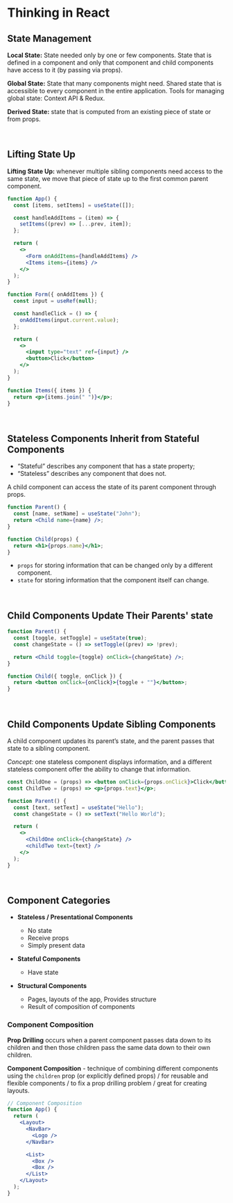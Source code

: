 # Thinking in React

## State Management

**Local State:** State needed only by one or few components. State that is defined in a component and only that component and child components have access to it (by passing via props).

**Global State:** State that many components might need. Shared state that is accessible to every component in the entire application. Tools for managing global state: Context API & Redux.

**Derived State:** state that is computed from an existing piece of state or from props.

<br>

## Lifting State Up

**Lifting State Up:** whenever multiple sibling components need access to the same state, we move that piece of state up to the first common parent component.

```jsx
function App() {
  const [items, setItems] = useState([]);

  const handleAddItems = (item) => {
    setItems((prev) => [...prev, item]);
  };

  return (
    <>
      <Form onAddItems={handleAddItems} />
      <Items items={items} />
    </>
  );
}

function Form({ onAddItems }) {
  const input = useRef(null);

  const handleClick = () => {
    onAddItems(input.current.value);
  };

  return (
    <>
      <input type="text" ref={input} />
      <button>Click</button>
    </>
  );
}

function Items({ items }) {
  return <p>{items.join(" ")}</p>;
}
```

<br>

## Stateless Components Inherit from Stateful Components

- “Stateful” describes any component that has a state property;
- “Stateless” describes any component that does not.

A child component can access the state of its parent component through props.

```jsx
function Parent() {
  const [name, setName] = useState("John");
  return <Child name={name} />;
}

function Child(props) {
  return <h1>{props.name}</h1>;
}
```

- `props` for storing information that can be changed only by a different component.
- `state` for storing information that the component itself can change.

<br>

## Child Components Update Their Parents' state

```jsx
function Parent() {
  const [toggle, setToggle] = useState(true);
  const changeState = () => setToggle((prev) => !prev);

  return <Child toggle={toggle} onClick={changeState} />;
}

function Child({ toggle, onClick }) {
  return <button onClick={onClick}>{toggle + ""}</button>;
}
```

<br>

## Child Components Update Sibling Components

A child component updates its parent’s state, and the parent passes that state to a sibling component.

_Concept:_ one stateless component displays information, and a different stateless component offer the ability to change that information.

```jsx
const ChildOne = (props) => <button onClick={props.onClick}>Click</button>;
const ChildTwo = (props) => <p>{props.text}</p>;

function Parent() {
  const [text, setText] = useState("Hello");
  const changeState = () => setText("Hello World");

  return (
    <>
      <ChildOne onClick={changeState} />
      <childTwo text={text} />
    </>
  );
}
```

<br>

## Component Categories

- **Stateless / Presentational Components**

  - No state
  - Receive props
  - Simply present data

- **Stateful Components**

  - Have state

- **Structural Components**

  - Pages, layouts of the app, Provides structure
  - Result of composition of components

### Component Composition

**Prop Drilling** occurs when a parent component passes data down to its children and then those children pass the same data down to their own children.

**Component Composition** - technique of combining different components using the `children` prop (or explicitly defined props) / for reusable and flexible components / to fix a prop drilling problem / great for creating layouts.

```jsx
// Component Composition
function App() {
  return (
    <Layout>
      <NavBar>
        <Logo />
      </NavBar>

      <List>
        <Box />
        <Box />
      </List>
    </Layout>
  );
}
```
